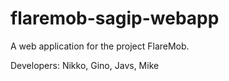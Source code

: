 # flaremob-sagip-webapp

A web application for the project FlareMob.

Developers:
Nikko, Gino, Javs, Mike

